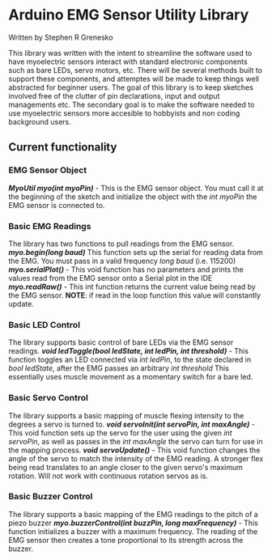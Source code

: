 # Arduino EMG Sensor Utility Library
Written by Stephen R Grenesko

This library was written with the intent to streamline the software used to have myoelectric sensors interact with standard electronic components such as bare LEDs, servo motors, etc. There will be several methods built to support these components, and attemptes will be made to keep things well abstracted for beginner users. The goal of this library is to keep sketches involved free of the clutter of pin declarations, input and output managements etc. The secondary goal is to make the software needed to use myoelectric sensors more accesible to hobbyists and non coding background users.

## Current functionality

### EMG Sensor Object

***MyoUtil myo(int myoPin)*** - This is the EMG sensor object. You must call it at the beginning of the sketch and initialize the object with the *int myoPin* the EMG sensor is connected to.

### Basic EMG Readings

The library has two functions to pull readings from the EMG sensor.
***myo.begin(long baud)*** This function sets up the serial for reading data from the EMG. You must pass in a valid frequency *long baud*  (i.e. 115200) 
***myo.serialPlot()*** - This void function has no parameters and prints the values read from the EMG sensor onto a Serial plot in the IDE
***myo.readRaw()*** - This int function returns the current value being read by the EMG sensor. **NOTE**: if read in the loop function this value will constantly update.

### Basic LED Control

The library supports basic control of bare LEDs via the EMG sensor readings.
***void ledToggle(bool ledState, int ledPin, int threshold)*** - This function toggles an LED connected via *int ledPin*, to the state declared in *bool ledState*, after the EMG passes an arbitrary *int threshold* This essentially uses muscle movement as a momentary switch for a bare led.

### Basic Servo Control

The library supports a basic mapping of muscle flexing intensity to the degrees a servo is turned to.
***void servoInit(int servoPin, int maxAngle)*** - This void function sets up the servo for the user using the given *int servoPin*, as well as passes in the *int maxAngle* the servo can turn for use in the mapping process.
***void servoUpdate()*** - This void function changes the angle of the servo to match the intensity of the EMG reading. A stronger flex being read translates to an angle closer to the given servo's maximum rotation. Will not work with continuous rotation servos as is.

### Basic Buzzer Control

The library supports a basic mapping of the EMG readings to the pitch of a piezo buzzer
***myo.buzzerControl(int buzzPin, long maxFrequency)*** - This function initializes a buzzer with a maximum frequency. The reading of the EMG sensor then creates a tone proportional to its strength across the buzzer.

